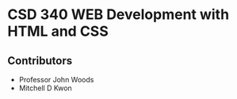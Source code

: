 # CSD 340 WEB Development with HTML and CSS
## Contributors
* Professor John Woods
* Mitchell D Kwon
